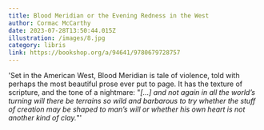```yaml
---
title: Blood Meridian or the Evening Redness in the West
author: Cormac McCarthy 
date: 2023-07-28T13:50:44.015Z
illustration: /images/8.jpg
category: libris
link: https://bookshop.org/a/94641/9780679728757
---
```

'Set in the American West, Blood Meridian is tale of violence, told with perhaps the most beautiful prose ever put to page. It has the texture of scripture, and the tone of a nightmare:
"*[...] and not again in all the world’s turning will there be terrains so wild and barbarous to try whether the stuff of creation may be shaped to man’s will or whether his own heart is not another kind of clay.*"'

